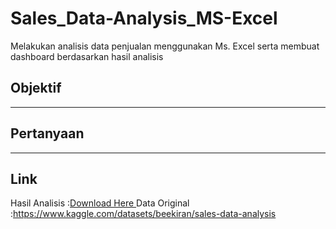 # Sales_Data-Analysis_MS-Excel
Melakukan analisis data penjualan menggunakan Ms. Excel serta membuat dashboard berdasarkan hasil analisis

## Objektif
-----

## Pertanyaan
-----

## Link
Hasil Analisis  :[Download Here ](https://drive.google.com/file/d/19J2Hc9lHS_qOoCVwSRurA7Z_9EOzb5rz/view?usp=sharing)
Data Original   :https://www.kaggle.com/datasets/beekiran/sales-data-analysis
